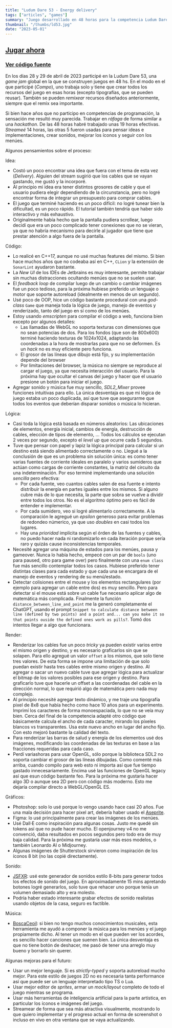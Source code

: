 ```yaml
---
title: "Ludum Dare 53 - Energy delivery"
tags: ["articles", "games"]
summary: "Juego desarrollado en 48 horas para la competencia Ludum Dare"
thumbnail: "/thumbs/ld53.jpg"
date: "2023-05-01"
---
```


## [Jugar ahora](https://dare.gzalo.com/)

### [Ver código fuente](https://github.com/gzalo/ld53)

En los días 28 y 29 de abril de 2023 participé en la Ludum Dare 53, una _game jam_ global en la que se construyen juegos en 48 hs. En el modo en el que participé (_Compo_), uno trabaja solo y tiene que crear todos los recursos del juego en esas horas (excepto tipografías, que se pueden reusar). También se pueden _remixear_ recursos diseñados anteriormente, siempre que el remix sea importante. 

Si bien hace años que no participo en competencias de programación, la sensación me resultó muy parecida. Trabajar en _ráfaga_ de forma similar a una _hackathon_. De las 48 horas habré trabajado unas 19 horas efectivas. _Streameé_ 14 horas, las otras 5 fueron usadas para pensar ideas e implementaciones, crear sonidos, mejorar los íconos y seguir con los menúes. 

Algunos pensamientos sobre el proceso:

Idea: 
- Costó un poco encontrar una idea que fuera con el tema de esta vez (_Delivery_). Alguien del stream sugirió que los cables que se vayan gastando, me gustó y la incorporé.
- Al principio mi idea era tener distintos grosores de cable y que el usuario pudiera elegir dependiendo de la circunstancia, pero no logré encontrar forma de integrar un presupuesto para comprar cables.
- El juego que terminé haciendo es un poco difícil: no logré tunear bien la dificultad, es un poco rápido. El tutorial también tendría que haber sido interactivo y más exhaustivo.
- Originalmente había hecho que la pantalla pudiera scrollear, luego decidí que era un poco complicado tener conexiones que no se vieran, ya que no habría mecanismo para decirle al jugador que tiene que prestar atención a algo fuera de la pantalla.

Código:
- Lo realicé en C++17, aunque no usé muchas features del mismo. Si bien hace muchos años que no codeaba así en C++, `CLion` y la extensión de `SonarLint` ayudaron bastante. 
- La _New UI_ de los IDEs de Jetbrains es muy interesante, permite trabajar sin muchas distracciones ocultando menúes que no se suelen usar. 
- El _feedback loop_ de compilar luego de un cambio o cambiar imágenes fue un poco tedioso, para la próxima hubiese preferido un lenguaje o motor que soporte autoreload (idealmente en menos de un segundo).
- Usé poco de OOP, hice un código bastante procedural con una _god-class_ `Game` que maneja toda la lógica de juego, manejo de eventos y renderizado, tanto del juego en sí como de los menúes.
- Estoy usando _emscripten_ para compilar el código a web, funciona bien excepto por algunos detalles:
    - Las llamadas de WebGL no soporta texturas con dimensiones que no sean potencias de dos. Para los fondos (que son de 800x600) terminé haciendo texturas de 1024x1024, adaptando las coordenadas a la hora de mostrarlas para que no se deformen. Es un _hack_ no es muy eficiente pero funciona.
    - El grosor de las líneas que dibujo está fijo, y su implementación depende del browser
    - Por limitaciones del browser, la música no siempre se reproduce al cargar el juego, ya que necesita interacción del usuario. Para la próxima hay que ocultar el canvas del juego y hacer que el usuario presione un botón para iniciar el juego.
- Agregar sonido y música fue muy sencillo, _SDL2_Mixer_ provee funciones intuitivas para ello. La única desventaja es que mi lógica de juego estaba un poco duplicada, así que tuve que asegurarme que todos los eventos que deberían disparar sonidos o música lo hicieran.

Lógica:
- Casi toda la lógica está basada en números aleatorios: Las ubicaciones de elementos, energía inicial, cambios de energía, destrucción de cables, elección de tipos de elemento, ... Todos los cálculos se ejecutan 2 veces por segundo, excepto el _level up_ que ocurre cada 5 segundos.
- Tuve que pensar con papel y lapiz la lógica principal para calcular si un destino está siendo alimentado correctamente o no. Llegué a la conclusión de que es un problema sin solución única: es como tener varias fuentes de corriente ideales en paralelo y varios sumideros que actúan como cargas de corriente constantes, la matriz del circuito da una indeterminación. Por eso terminé implementando una solución _sencilla_ pero efectiva:
    - Por cada fuente, veo cuantos cables salen de esa fuente e intento distribuir la energía en partes iguales entre los mismos. Si alguno cubre más de lo que necesita, la parte que sobra se vuelve a dividir entre todos los otros. No es el algoritmo óptimo pero es fácil de entender e implementar.
    - Por cada sumidero, veo si logré alimentarlo correctamente. A la comparación le agregué un _epsilon_ generoso para evitar problemas de redondeo númerico, ya que uso _doubles_ en casi todos los lugares.
    - Hay una _prioridad_ implícita según el órden de las fuentes y cables, no puedo hacer nada ni randomizarlo en cada iteración porque sería raro y quizás cause inconsistencias temporales.
- Necesité agregar una máquina de estados para los menúes, pausa y gameover. Nunca lo había hecho, empecé con un par de `bools` (uno para paused, otro para game over) pero finalmente con una `enum class` fue más sencillo contemplar todos los casos. Hubiese preferido tener distintas clases para cada estado y que cada una se encargara de el manejo de eventos y rendering de su menú/estado.
- Detectar colisiones entre el mouse y los elementos rectangulares (por ejemplo para agregar un cable entre dos) es muy sencillo. Pero para detectar si el mouse está sobre un cable fue necesario aplicar algo de matemática más complicada. Finalmente la función `distance_between_line_and_point` me la generó completamente el ChatGPT, usando el prompt `Snippet to calculate distance between line (defined by two points) and a point and... can you make it so that points ouside the defined ones work as pills?`. Tomó dos intentos llegar a algo que funcionara. 

Render:
- Renderizar los cables fue un poco _tricky_ ya pueden existir varios entre el mismo origen y destino, y es necesario graficarlos sin que se solapen. Para ello agregué un valor `offset` a los mismos, que solo tiene tres valores. De esta forma se impone una limitación de que solo puedan existir hasta tres cables entre mismo origen y destino. Al agregar o sacar un nuevo cable tuve que agregar lógica para actualizar el bitmap de los valores posibles para ese origen y destino. Para graficarlo tuve que hacerle un offset a las coordenadas del cable en la dirección normal, lo que requirió algo de matemática pero nada muy complejo.
- Al principio necesité agregar texto dinámico, y me traje una tipografía pixel de 8x8 que había hecho como hace 10 años para un experimento. Imprimí los caracteres de forma monoespaciada, lo que no se veía muy bien. Cerca del final de la competencia adapté otro código que básicamente calcula el ancho de cada caracter, mirando los píxeles blancos vs transparentes. Usa este nuevo ancho en lugar del ancho fijo. Con esto mejoró bastante la calidad del texto.
- Para renderizar las barras de salud y energía de los elementos usé dos imágenes, modificando las coordenadas de las texturas en base a las fracciones requeridas para cada caso.
- Perdí variashoras para usar OpenGL, sólo porque la biblioteca SDL2 no soporta cambiar el grosor de las líneas dibujadas. Como comenté más arriba, cuando compilo para web esto ni importa así que fue tiempo gastado innecesariamente. Encima usé las funciones de OpenGL legacy así que esun código bastante feo. Para la próxima me gustaría hacer algo 3D o aunque sea 2D pero con código más moderno. Esto me dejaría compilar directo a WebGL/OpenGL ES.

Gráficos:
- Photoshop: solo lo usé porque lo vengo usando hace casi 20 años. Fue una mala decisión para hacer pixel art, debería haber usado el [Aseprite](https://www.aseprite.org/).
- Figma: lo usé principalmente para crear las imágenes de los menúes.
- Usé Dall·E como inspiración para algunas cosas. Justo me quedé sin tokens así que no pude hacer mucho. El openjourney v4 no me convenció, daba resultados en pocos segundos pero todo era de muy baja calidad. Para la próxima me gustaría usar más esos modelos, o también Leonardo AI o Midjourney.
- Algunas imágenes de Shutterstock sirvieron como inspiración de los íconos 8 bit (no las copié directamente).

Sonido:
- [JSFXR](https://sfxr.me/): usé este generador de sonidos estilo 8-bits para generar todos los efectos de sonido del juego. En aproximadamente 15 mins apretando botones logré generarlos, solo tuve que rehacer uno porque tenía un volumen demasiado alto y era molesto.
- Podría haber estado interesante grabar efectos de sonido realistas usando objetos de la casa, seguro es factible.
 
Música:
- [BoscaCeoil](https://boscaceoil.net/): si bien no tengo muchos conocimientos musicales, esta herramienta me ayudó a componer la música para los menúes y el juego propiamente dicho. Al tener un modo en el que pueden ver los acordes, es sencillo hacer canciones que suenen bien. La única desventaja es que no tiene botón de deshacer, me pasó de tener una arreglo muy bueno y borrarlo sin querer.

Algunas mejoras para el futuro:
- Usar un mejor lenguaje. Si es _strictly-typed_ y soporta autoreload mucho mejor. Para este estilo de juegos 2D no es necesaria tanta performance así que puede ser un lenguaje interpretado tipo TS o Lua.
- Usar mejor editor de _sprites_, armar un _mock_/_layout_ completo de todo el juego mientras se programa.
- Usar más herramientas de inteligencia artificial para la parte artística, en particular los íconos e imágenes del juego.
- Streamear de forma que sea más atractiva visualmente, mostrando lo que quiero implementar y el progreso actual en forma de screenshot o incluso en vivo en otra ventana que se vaya actualizando.